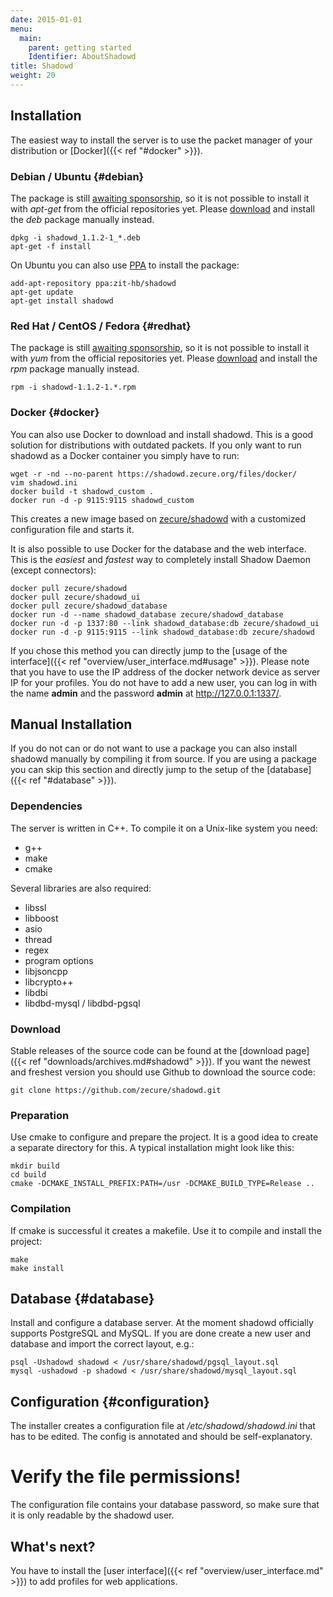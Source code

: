```yaml
---
date: 2015-01-01
menu:
  main:
    parent: getting started
    Identifier: AboutShadowd
title: Shadowd
weight: 20
---
```


## Installation

The easiest way to install the server is to use the packet manager of your distribution or [Docker]({{< ref "#docker" >}}).

### Debian / Ubuntu {#debian}

The package is still [awaiting sponsorship](https://bugs.debian.org/cgi-bin/bugreport.cgi?bug=776012), so it is not possible to install it with *apt-get* from the official repositories yet.
Please [download](https://shadowd.zecure.org/files/debian/) and install the *deb* package manually instead.

    dpkg -i shadowd_1.1.2-1_*.deb
    apt-get -f install

On Ubuntu you can also use [PPA](https://help.ubuntu.com/community/PPA) to install the package:

    add-apt-repository ppa:zit-hb/shadowd
    apt-get update
    apt-get install shadowd

### Red Hat / CentOS / Fedora {#redhat}

The package is still [awaiting sponsorship](https://bugzilla.redhat.com/show_bug.cgi?id=1185662), so it is not possible to install it with *yum* from the official repositories yet.
Please [download](https://shadowd.zecure.org/files/redhat/) and install the *rpm* package manually instead.

    rpm -i shadowd-1.1.2-1.*.rpm

### Docker {#docker}

You can also use Docker to download and install shadowd.
This is a good solution for distributions with outdated packets.
If you only want to run shadowd as a Docker container you simply have to run:

    wget -r -nd --no-parent https://shadowd.zecure.org/files/docker/
    vim shadowd.ini
    docker build -t shadowd_custom .
    docker run -d -p 9115:9115 shadowd_custom

This creates a new image based on [zecure/shadowd](https://registry.hub.docker.com/u/zecure/shadowd/) with a customized configuration file and starts it.

It is also possible to use Docker for the database and the web interface.
This is the *easiest* and *fastest* way to completely install Shadow Daemon (except connectors):

    docker pull zecure/shadowd
    docker pull zecure/shadowd_ui
    docker pull zecure/shadowd_database
    docker run -d --name shadowd_database zecure/shadowd_database
    docker run -d -p 1337:80 --link shadowd_database:db zecure/shadowd_ui
    docker run -d -p 9115:9115 --link shadowd_database:db zecure/shadowd

If you chose this method you can directly jump to the [usage of the interface]({{< ref "overview/user_interface.md#usage" >}}).
Please note that you have to use the IP address of the docker network device as server IP for your profiles.
You do not have to add a new user, you can log in with the name **admin** and the password **admin** at http://127.0.0.1:1337/.

## Manual Installation

If you do not can or do not want to use a package you can also install shadowd manually by compiling it from source.
If you are using a package you can skip this section and directly jump to the setup of the [database]({{< ref "#database" >}}).

### Dependencies

The server is written in C++. To compile it on a Unix-like system you need:

 * g++
 * make
 * cmake

Several libraries are also required:

 * libssl
 * libboost
  * asio
  * thread
  * regex
  * program options
 * libjsoncpp
 * libcrypto++
 * libdbi
 * libdbd-mysql / libdbd-pgsql

### Download

Stable releases of the source code can be found at the [download page]({{< ref "downloads/archives.md#shadowd" >}}).
If you want the newest and freshest version you should use Github to download the source code:

    git clone https://github.com/zecure/shadowd.git

### Preparation

Use cmake to configure and prepare the project.
It is a good idea to create a separate directory for this.
A typical installation might look like this:

    mkdir build
    cd build
    cmake -DCMAKE_INSTALL_PREFIX:PATH=/usr -DCMAKE_BUILD_TYPE=Release ..

### Compilation

If cmake is successful it creates a makefile.
Use it to compile and install the project:

    make
    make install

## Database {#database}

Install and configure a database server.
At the moment shadowd officially supports PostgreSQL and MySQL.
If you are done create a new user and database and import the correct layout, e.g.:

    psql -Ushadowd shadowd < /usr/share/shadowd/pgsql_layout.sql
    mysql -ushadowd -p shadowd < /usr/share/shadowd/mysql_layout.sql

## Configuration {#configuration}

The installer creates a configuration file at */etc/shadowd/shadowd.ini* that has to be edited.
The config is annotated and should be self-explanatory.

<div class="note warning">
<h1>Verify the file permissions!</h1>
<p>The configuration file contains your database password, so make sure that it is only readable by the shadowd user.</p>
</div>

## What's next?
You have to install the [user interface]({{< ref "overview/user_interface.md" >}}) to add profiles for web applications.
